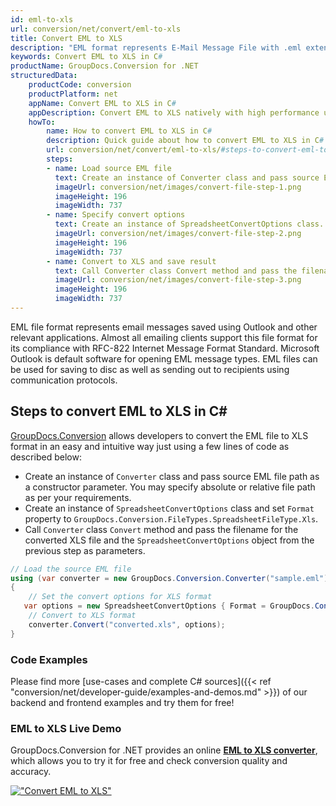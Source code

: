 ```yaml
---
id: eml-to-xls
url: conversion/net/convert/eml-to-xls
title: Convert EML to XLS
description: "EML format represents E-Mail Message File with .eml extension. Learn how to convert EML to XLS file programmatically in C# language using GroupDocs.Conversion for .NET library."
keywords: Convert EML to XLS in C#
productName: GroupDocs.Conversion for .NET
structuredData:
    productCode: conversion
    productPlatform: net
    appName: Convert EML to XLS in C#
    appDescription: Convert EML to XLS natively with high performance using C# language and server side GroupDocs.Conversion for .NET APIs, without the use of any software like Microsoft or Open Office.
    howTo:
        name: How to convert EML to XLS in C# 
        description: Quick guide about how to convert EML to XLS in C# with high performance and accuracy.
        url: conversion/net/convert/eml-to-xls/#steps-to-convert-eml-to-xls-in-c
        steps:
        - name: Load source EML file 
          text: Create an instance of Converter class and pass source EML file path as a constructor parameter. You may specify absolute or relative file path as per your requirements. 
          imageUrl: conversion/net/images/convert-file-step-1.png
          imageHeight: 196
          imageWidth: 737
        - name: Specify convert options 
          text: Create an instance of SpreadsheetConvertOptions class.
          imageUrl: conversion/net/images/convert-file-step-2.png
          imageHeight: 196
          imageWidth: 737
        - name: Convert to XLS and save result 
          text: Call Converter class Convert method and pass the filename for the converted HTML file and the SpreadsheetConvertOptions object from the previous step as parameters.
          imageUrl: conversion/net/images/convert-file-step-3.png
          imageHeight: 196
          imageWidth: 737
---
```


EML file format represents email messages saved using Outlook and other relevant applications. Almost all emailing clients support this file format for its compliance with RFC-822 Internet Message Format Standard. Microsoft Outlook is default software for opening EML message types. EML files can be used for saving to disc as well as sending out to recipients using communication protocols.

## Steps to convert EML to XLS in C#

[GroupDocs.Conversion](https://products.groupdocs.com/conversion/net) allows developers to convert the EML file to XLS format in an easy and intuitive way just using a few lines of code as described below:

* Create an instance of `Converter` class and pass source EML file path as a constructor parameter. You may specify absolute or relative file path as per your requirements. 
* Create an instance of `SpreadsheetConvertOptions` class and set `Format` property to `GroupDocs.Conversion.FileTypes.SpreadsheetFileType.Xls`.
* Call `Converter` class `Convert` method and pass the filename for the converted XLS file and the `SpreadsheetConvertOptions` object from the previous step as parameters.

```csharp
// Load the source EML file
using (var converter = new GroupDocs.Conversion.Converter("sample.eml"))
{
    // Set the convert options for XLS format
   var options = new SpreadsheetConvertOptions { Format = GroupDocs.Conversion.FileTypes.SpreadsheetFileType.Xls };
    // Convert to XLS format
    converter.Convert("converted.xls", options);
}
```

### Code Examples

Please find more [use-cases and complete C# sources]({{< ref "conversion/net/developer-guide/examples-and-demos.md" >}}) of our backend and frontend examples and try them for free!

### EML to XLS Live Demo

GroupDocs.Conversion for .NET provides an online [**EML to XLS converter**](https://products.groupdocs.app/conversion/eml-to-xls), which allows you to try it for free and check conversion quality and accuracy.

[!["Convert EML to XLS"](conversion/net/images/convert-to-xls/convert-eml-to-xls.png)](https://products.groupdocs.app/conversion/eml-to-xls)